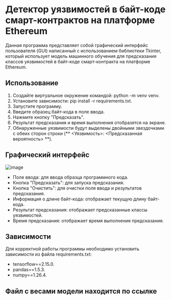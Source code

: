 # Детектор уязвимостей в байт-коде смарт-контрактов на платформе Ethereum

Данная программа представляет собой графический интерфейс пользователя (GUI) написанный с использованием библиотеки Tkinter, который использует модель машинного обучения для предсказания классов уязвимостей в байт-коде смарт-контракта на платформе Ethereum. 

## Использование
1. Создайте виртуальное окружение командой: python -m venv venv.
2. Установите зависимости: pip install -r requirements.txt.
3. Запустите программу.
4. Введите образец байт-кода в поле ввода.
5. Нажмите кнопку "Предсказать".
6. Результат предсказания и время выполнения отобразятся на экране.
7. Обнаруженные уязвимости будут выделены двойными звездочками с обеих сторон строки (** <Уязвимость>: <Предсказанная вероятность> **).

## Графический интерфейс

![image](https://github.com/iCosmos76/Detector_vulns_in_bytecode/assets/32038807/62da3e39-91bb-42cb-89b2-f2061707d9e8)


- Поле ввода: для ввода образца программного кода.
- Кнопка "Предсказать": для запуска предсказания.
- Кнопка "Очистить": для очистки поля ввода и результатов предсказания.
- Информация о длине байт-кода: отображает текущую длину байт-кода.
- Результат предсказания: отображает предсказанные классы уязвимостей.
- Время предсказания: отображает время выполнения предсказания.

## Зависимости
Для корректной работы программы необходимо установить зависимости из файла requirements.txt:
- tensorflow==2.15.0.
- pandas==1.5.3.
- numpy==1.26.4.

## Файл с весами модели находится по ссылке


